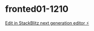 # fronted01-1210

[Edit in StackBlitz next generation editor ⚡️](https://stackblitz.com/~/github.com/fhx020826/fronted01-1210)